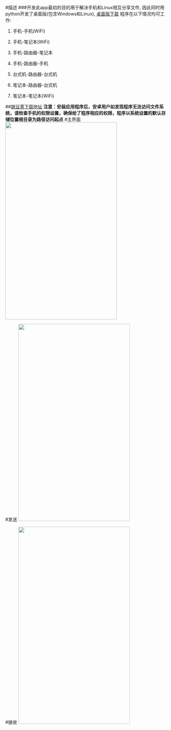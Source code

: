#描述
###开发此app最初的目的用于解决手机和Linux相互分享文件, 因此同时用python开发了桌面版(包含Windows和Linux), [桌面版下载](https://github.com/xanarry/LanTrans-desktop)
程序在以下情况均可工作:

1. 手机-手机(WiFi)

2. 手机-笔记本(WiFi)

3. 手机-路由器-笔记本

4. 手机-路由器-手机

5. 台式机-路由器-台式机

6. 笔记本-路由器-台式机

7. 笔记本-笔记本(WiFi)

##[豌豆荚下载地址](http://www.wandoujia.com/apps/com.xanarry.lantrans)
**注意：安装应用程序后，安卓用户如发现程序无法访问文件系统，请检查手机的权限设置，确保给了程序相应的权限，程序以系统设置的默认存储位置根目录为路径访问起点**
#主界面
<img src=https://github.com/xanarry/LanTrans-android/blob/master/1.jpeg width=350 height=620/>

#发送
<img src=https://github.com/xanarry/LanTrans-android/blob/master/2.jpeg width=350 height=620/>

#接收
<img src=https://github.com/xanarry/LanTrans-android/blob/master/3.jpeg width=350 height=620/>
